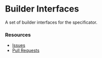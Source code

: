# Builder Interfaces

A set of builder interfaces for the specificator.

### Resources

- [Issues](https://github.com/spec-doc/specificator/issues)
- [Pull Requests](https://github.com/spec-doc/builder-contracts/pulls)
